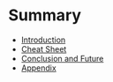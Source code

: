 # Summary

* [Introduction](Introduction.md)
* [Cheat Sheet](CheatSheet.md)
* [Conclusion and Future](Conclusion_and_Future.md)
* [Appendix](Appendix.md)
